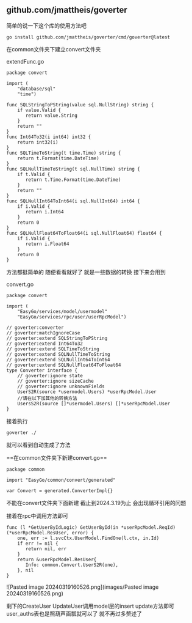 ## github.com/jmattheis/goverter
简单的说一下这个库的使用方法吧
```
go install github.com/jmattheis/goverter/cmd/goverter@latest
```
在common文件夹下建立convert文件夹

extendFunc.go
```
package convert  
  
import (  
    "database/sql"  
    "time")  
  
func SQLStringToPString(value sql.NullString) string {  
    if value.Valid {  
       return value.String  
    }  
    return ""  
}  
func Int64To32(i int64) int32 {  
    return int32(i)  
}  
func SQLTimeToString(t time.Time) string {  
    return t.Format(time.DateTime)  
}  
func SQLNullTimeToString(t sql.NullTime) string {  
    if t.Valid {  
       return t.Time.Format(time.DateTime)  
    }  
    return ""  
}  
func SQLNullInt64ToInt64(i sql.NullInt64) int64 {  
    if i.Valid {  
       return i.Int64  
    }  
    return 0  
}  
func SQLNullFloat64ToFloat64(i sql.NullFloat64) float64 {  
    if i.Valid {  
       return i.Float64  
    }  
    return 0  
}
```
方法都挺简单的  随便看看就好了 就是一些数据的转换  接下来会用到

convert.go
```
package convert  
  
import (  
    "EasyGo/services/model/usermodel"  
    "EasyGo/services/rpc/user/userRpcModel")  
  
// goverter:converter  
// goverter:matchIgnoreCase  
// goverter:extend SQLStringToPString  
// goverter:extend Int64To32  
// goverter:extend SQLTimeToString  
// goverter:extend SQLNullTimeToString  
// goverter:extend SQLNullInt64ToInt64  
// goverter:extend SQLNullFloat64ToFloat64  
type Converter interface {  
    // goverter:ignore state  
    // goverter:ignore sizeCache    
    // goverter:ignore unknownFields    
    UserS2R(source *usermodel.Users) *userRpcModel.User  
    //请在以下加其他的转换方法  
    UsersS2R(source []*usermodel.Users) []*userRpcModel.User  
}
```

接着执行
```
goverter ./
```
就可以看到自动生成了方法

==在common文件夹下新建convert.go==
```
package common  
  
import "EasyGo/common/convert/generated"  
  
var Convert = generated.ConverterImpl{}
```

不能在convert文件夹下面新建  截止到2024.3.19为止  会出现循环引用的问题



接着在rpc中调用方法即可
```
func (l *GetUserByIdLogic) GetUserById(in *userRpcModel.ReqId) (*userRpcModel.ResUser, error) {  
    one, err := l.svcCtx.UserModel.FindOne(l.ctx, in.Id)  
    if err != nil {  
       return nil, err  
    }  
    return &userRpcModel.ResUser{  
       Info: common.Convert.UserS2R(one),  
    }, nil  
}
```

![Pasted image 20240319160526.png](images/Pasted image 20240319160526.png)

剩下的CreateUser   UpdateUser调用model层的insert  update方法即可
user_auths表也是照葫芦画瓢就可以了
就不再过多赘述了